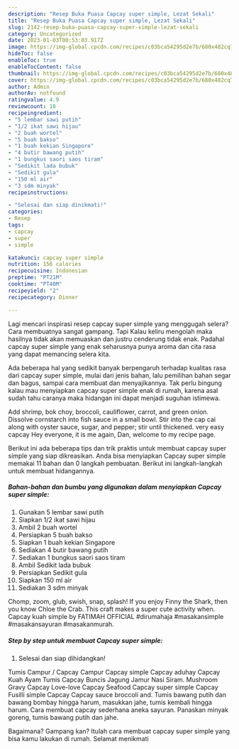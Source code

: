 ```yaml
---
description: "Resep Buka Puasa Capcay super simple, Lezat Sekali"
title: "Resep Buka Puasa Capcay super simple, Lezat Sekali"
slug: 2142-resep-buka-puasa-capcay-super-simple-lezat-sekali
category: Uncategorized
date: 2023-01-03T00:53:03.917Z
image: https://img-global.cpcdn.com/recipes/c03bca54295d2e7b/680x482cq70/capcay-super-simple-foto-resep-utama.jpg
hideToc: false
enableToc: true
enableTocContent: false
thumbnail: https://img-global.cpcdn.com/recipes/c03bca54295d2e7b/680x482cq70/capcay-super-simple-foto-resep-utama.jpg
cover: https://img-global.cpcdn.com/recipes/c03bca54295d2e7b/680x482cq70/capcay-super-simple-foto-resep-utama.jpg
author: Admin
authorAv: notfound
ratingvalue: 4.9
reviewcount: 18
recipeingredient:
- "5 lembar sawi putih"
- "1/2 ikat sawi hijau"
- "2 buah wortel"
- "5 buah bakso"
- "1 buah kekian Singapore"
- "4 butir bawang putih"
- "1 bungkus saori saos tiram"
- "Sedikit lada bubuk"
- "Sedikit gula"
- "150 ml air"
- "3 sdm minyak"
recipeinstructions:

- "Selesai dan siap dinikmati!"
categories:
- Resep
tags:
- capcay
- super
- simple

katakunci: capcay super simple 
nutrition: 156 calories
recipecuisine: Indonesian
preptime: "PT21M"
cooktime: "PT40M"
recipeyield: "2"
recipecategory: Dinner

---
```



Lagi mencari inspirasi resep capcay super simple yang menggugah selera? Cara membuatnya sangat gampang. Tapi Kalau keliru mengolah maka hasilnya tidak akan memuaskan dan justru cenderung tidak enak. Padahal capcay super simple yang enak seharusnya punya aroma dan cita rasa yang dapat memancing selera kita.


Ada beberapa hal yang sedikit banyak berpengaruh terhadap kualitas rasa dari capcay super simple, mulai dari jenis bahan, lalu pemilihan bahan segar dan bagus, sampai cara membuat dan menyajikannya. Tak perlu bingung kalau mau menyiapkan capcay super simple enak di rumah, karena asal sudah tahu caranya maka hidangan ini dapat menjadi suguhan istimewa.

Add shrimp, bok choy, broccoli, cauliflower, carrot, and green onion. Dissolve cornstarch into fish sauce in a small bowl. Stir into the cap cai along with oyster sauce, sugar, and pepper; stir until thickened. very easy capcay Hey everyone, it is me again, Dan, welcome to my recipe page.


Berikut ini ada beberapa tips dan trik praktis untuk membuat capcay super simple yang siap dikreasikan. Anda bisa menyiapkan Capcay super simple memakai 11 bahan dan 0 langkah pembuatan. Berikut ini langkah-langkah untuk membuat hidangannya.

<!--inarticleads1-->

##### Bahan-bahan dan bumbu yang digunakan dalam menyiapkan Capcay super simple:

1. Gunakan 5 lembar sawi putih
1. Siapkan 1/2 ikat sawi hijau
1. Ambil 2 buah wortel
1. Persiapkan 5 buah bakso
1. Siapkan 1 buah kekian Singapore
1. Sediakan 4 butir bawang putih
1. Sediakan 1 bungkus saori saos tiram
1. Ambil Sedikit lada bubuk
1. Persiapkan Sedikit gula
1. Siapkan 150 ml air
1. Sediakan 3 sdm minyak


Chomp, zoom, glub, swish, snap, splash! If you enjoy Finny the Shark, then you know Chloe the Crab. This craft makes a super cute activity when. Capcay kuah simple by FATIMAH OFFICIAL #dirumahaja #masakansimple #masakansayuran #masakanmurah. 

<!--inarticleads2-->

##### Step by step untuk membuat Capcay super simple:


1. Selesai dan siap dihidangkan!

Tumis Campur / Capcay Campur Capcay simple Capcay aduhay Capcay Kuah Ayam Tumis Capcay Buncis Jagung Jamur Nasi Siram. Mushroom Gravy Capcay Love-love Capcay Seafood Capcay super simple Capcay Fusilli simple Capcay Capcay sauce broccoli and. Tumis bawang putih dan bawang bombay hingga harum, masukkan jahe, tumis kembali hingga harum. Cara membuat capcay sederhana aneka sayuran. Panaskan minyak goreng, tumis bawang putih dan jahe. 

Bagaimana? Gampang kan? Itulah cara membuat capcay super simple yang bisa kamu lakukan di rumah. Selamat menikmati
